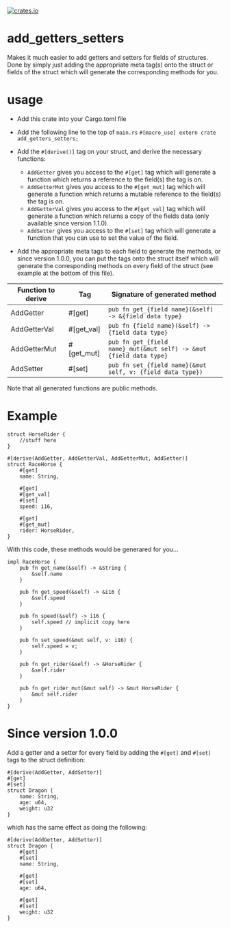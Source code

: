 [![crates.io](https://img.shields.io/crates/v/add_getters_setters.svg)](https://crates.io/crates/add_getters_setters)

# add_getters_setters

Makes it much easier to add getters and setters for fields of structures.
Done by simply just adding the appropriate meta tag(s) onto the struct or fields of the struct
which will generate the corresponding methods for you.

# usage

- Add this crate into your Cargo.toml file

- Add the following line to the top of `main.rs`
	`#[macro_use] extern crate add_getters_setters;`

- Add the `#[derive()]` tag on your struct, and derive the necessary functions:
	- `AddGetter` gives you access to the `#[get]` tag which will generate a function which returns a reference to the field(s) the tag is on.
	- `AddGetterMut` gives you access to the `#[get_mut]` tag which will generate a function which returns a mutable reference to the field(s) the tag is on.
	- `AddGetterVal` gives you access to the `#[get_val]` tag which will generate a function which returns a copy of the fields data (only available since version 1.1.0).
	- `AddSetter` gives you access to the `#[set]` tag which will generate a function that you can use to set the value of the field.

- Add the appropriate meta tags to each field to generate the methods, or since version 1.0.0, you can put the tags onto the struct itself which will generate the corresponding methods on every field of the struct (see example at the bottom of this file).

| Function to derive | Tag | Signature of generated method |
|--|--|--|
| AddGetter | #[get] | `pub fn get_{field name}(&self) -> &{field data type}` |
| AddGetterVal | #[get_val] | `pub fn {field name}(&self) -> {field data type}` |
| AddGetterMut | #[get_mut] | `pub fn get_{field name}_mut(&mut self) -> &mut {field data type}` |
| AddSetter | #[set] | `pub fn set_{field name}(&mut self, v: {field data type})` |

Note that all generated functions are public methods.

# Example

    struct HorseRider {
	    //stuff here
	}

    #[derive(AddGetter, AddGetterVal, AddGetterMut, AddSetter)]
    struct RaceHorse {
	    #[get]
	    name: String,
	    
	    #[get]
	    #[get_val]
	    #[set]
	    speed: i16,

	    #[get]
	    #[get_mut]
	    rider: HorseRider,
	}
With this code, these methods would be generared for you...

    impl RaceHorse {
	    pub fn get_name(&self) -> &String {
		    &self.name
	    }
	    
	    pub fn get_speed(&self) -> &i16 {
		    &self.speed
	    }

		pub fn speed(&self) -> i16 {
		    self.speed // implicit copy here
	    }
	    
	    pub fn set_speed(&mut self, v: i16) {
		    self.speed = v;
	    }
	    
	    pub fn get_rider(&self) -> &HorseRider {
		    &self.rider
	    }
	    
	    pub fn get_rider_mut(&mut self) -> &mut HorseRider {
		    &mut self.rider
	    }
	}
	    
# Since version 1.0.0

Add a getter and a setter for every field by adding the `#[get]` and `#[set]` tags to the struct definition:

    #[derive(AddGetter, AddSetter)]
    #[get]
    #[set]
    struct Dragon {
	    name: String,
	    age: u64,
	    weight: u32
	}
which has the same effect as doing the following:

    #[derive(AddGetter, AddSetter)]
    struct Dragon {
	    #[get]
	    #[set]
	    name: String,
	    
	    #[get]
	    #[set]
	    age: u64,
		
	    #[get]
	    #[set]
	    weight: u32
	}